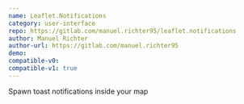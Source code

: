 ```yaml
---
name: Leaflet.Notifications
category: user-interface
repo: https://gitlab.com/manuel.richter95/leaflet.notifications
author: Manuel Richter
author-url: https://gitlab.com/manuel.richter95
demo: 
compatible-v0:
compatible-v1: true
---
```


Spawn toast notifications inside your map
